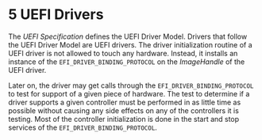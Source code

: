 <!--- @file
  5 UEFI Drivers

  Copyright (c) 2010-2018, Intel Corporation. All rights reserved.<BR>

  Redistribution and use in source (original document form) and 'compiled'
  forms (converted to PDF, epub, HTML and other formats) with or without
  modification, are permitted provided that the following conditions are met:

  1) Redistributions of source code (original document form) must retain the
     above copyright notice, this list of conditions and the following
     disclaimer as the first lines of this file unmodified.

  2) Redistributions in compiled form (transformed to other DTDs, converted to
     PDF, epub, HTML and other formats) must reproduce the above copyright
     notice, this list of conditions and the following disclaimer in the
     documentation and/or other materials provided with the distribution.

  THIS DOCUMENTATION IS PROVIDED BY TIANOCORE PROJECT "AS IS" AND ANY EXPRESS OR
  IMPLIED WARRANTIES, INCLUDING, BUT NOT LIMITED TO, THE IMPLIED WARRANTIES OF
  MERCHANTABILITY AND FITNESS FOR A PARTICULAR PURPOSE ARE DISCLAIMED. IN NO
  EVENT SHALL TIANOCORE PROJECT  BE LIABLE FOR ANY DIRECT, INDIRECT, INCIDENTAL,
  SPECIAL, EXEMPLARY, OR CONSEQUENTIAL DAMAGES (INCLUDING, BUT NOT LIMITED TO,
  PROCUREMENT OF SUBSTITUTE GOODS OR SERVICES; LOSS OF USE, DATA, OR PROFITS;
  OR BUSINESS INTERRUPTION) HOWEVER CAUSED AND ON ANY THEORY OF LIABILITY,
  WHETHER IN CONTRACT, STRICT LIABILITY, OR TORT (INCLUDING NEGLIGENCE OR
  OTHERWISE) ARISING IN ANY WAY OUT OF THE USE OF THIS DOCUMENTATION, EVEN IF
  ADVISED OF THE POSSIBILITY OF SUCH DAMAGE.

-->

# 5 UEFI Drivers

The _UEFI Specification_ defines the UEFI Driver Model. Drivers that follow the
UEFI Driver Model are UEFI drivers. The driver initialization routine of a UEFI
driver is not allowed to touch any hardware. Instead, it installs an instance
of the `EFI_DRIVER_BINDING_PROTOCOL` on the _ImageHandle_ of the UEFI driver.

Later on, the driver may get calls through the `EFI_DRIVER_BINDING_PROTOCOL` to
test for support of a given piece of hardware. The test to determine if a
driver supports a given controller must be performed in as little time as
possible without causing any side effects on any of the controllers it is
testing. Most of the controller initialization is done in the start and stop
services of the `EFI_DRIVER_BINDING_PROTOCOL`.
